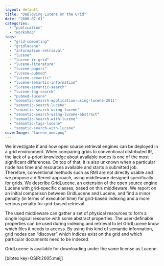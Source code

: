 ```yaml
---
layout: default
title: "Deploying Lucene on the Grid"
date: "2006-07-01"
categories:
  - "publication"
  - "workshop"
tags:
  - "grid-computing"
  - "gridlucene"
  - "information-retrieval"
  - "lucene"
  - "lucene-ir-grid"
  - "lucene-literature"
  - "lucene-papers"
  - "lucene-pubmed"
  - "lucene-semantic"
  - "lucene-semantic-information"
  - "lucene-semantic-search"
  - "lucene-tag-search"
  - "pubmed-lucene"
  - "semantic-search-application-using-lucene-2011"
  - "semantic-search-lucene"
  - "semantic-search-using-lucene"
  - "semantic-search-using-lucene-abstract"
  - "semantic-search-with-lucene"
  - "semantic-tags-lucene"
  - "sematic-search-with-lucene"
coverImage: "lucene_med.png"
---
```


We investigate if and how open source retrieval engines can be deployed in a grid environment. When comparing grids to conventional distributed IR, the lack of a-priori knowledge about available nodes is one of the most significant differences. On top of that, it is also unknown when a particular node has time and resources available and starts a submitted job. Therefore, conventional methods such as RMI are not directly usable and we propose a different approach, using middleware designed specifically for grids. We describe GridLucene, an extension of the open source engine Lucene with grid-specific classes, based on this middleware. We report on an initial comparison between GridLucene and Lucene, and find a minor penalty (in terms of execution time) for grid-based indexing and a more serious penalty for grid-based retrieval.

The used middleware can gather a set of physical resources to form a single logical resource with some abstract properties. The user-definable properties can be used during indexing and retrieval to let GridLucene know which files it needs to access. By using this kind of semantic information, grid nodes can “discover” which indices exist on the grid and which particular documents need to be indexed.

GridLucene is available for downloading under the same license as Lucene.

\[bibtex key=OSIR:2005:meij\]
